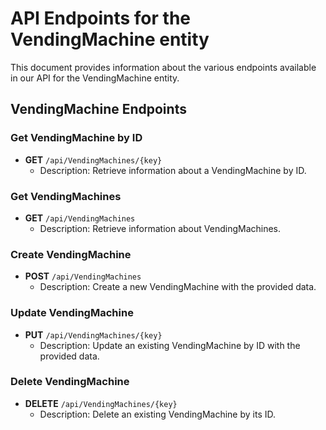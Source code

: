 # API Endpoints for the VendingMachine entity

This document provides information about the various endpoints available in our API for the VendingMachine entity.

## VendingMachine Endpoints

### Get VendingMachine by ID
- **GET** `/api/VendingMachines/{key}`
  - Description: Retrieve information about a VendingMachine by ID.
  
### Get VendingMachines
- **GET** `/api/VendingMachines`
  - Description: Retrieve information about VendingMachines.

### Create VendingMachine
- **POST** `/api/VendingMachines`
  - Description: Create a new VendingMachine with the provided data.

### Update VendingMachine
- **PUT** `/api/VendingMachines/{key}`
  - Description: Update an existing VendingMachine by ID with the provided data.
 
### Delete VendingMachine
- **DELETE** `/api/VendingMachines/{key}`
  - Description: Delete an existing VendingMachine by its ID.
